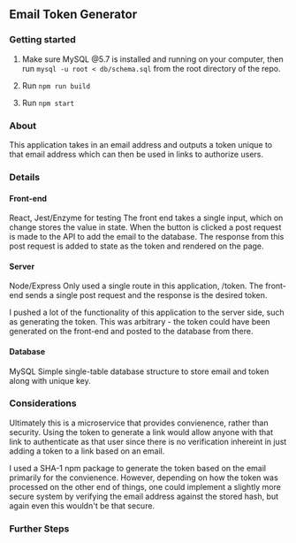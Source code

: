 ## Email Token Generator

### Getting started

1. Make sure MySQL @5.7 is installed and running on your computer, then run ```mysql -u root < db/schema.sql``` from the root directory of the repo.

2. Run ```npm run build```

3. Run ```npm start```


### About
This application takes in an email address and outputs a token unique to that email address which can then be used in links to authorize users.

### Details
#### Front-end
React, Jest/Enzyme for testing
The front end takes a single input, which on change stores the value in state. When the button is clicked a post request is made to the API to add the email to the database. The response from this post request is added to state as the token and rendered on the page.

#### Server 
Node/Express
Only used a single route in this application, /token. The front-end sends a single post request and the response is the desired token.

I pushed a lot of the functionality of this application to the server side, such as generating the token. This was arbitrary - the token could have been generated on the front-end and posted to the database from there.

#### Database
MySQL
Simple single-table database structure to store email and token along with unique key.

### Considerations

Ultimately this is a microservice that provides convienence, rather than security. Using the token to generate a link would allow anyone with that link to authenticate as that user since there is no verification inhereint in just adding a token to a link based on an email.

I used a SHA-1 npm package to generate the token based on the email primarily for the convienence. However, depending on how the token was processed on the other end of things, one could implement a slightly more secure system by verifying the email address against the stored hash, but again even this wouldn't be that secure. 



### Further Steps





